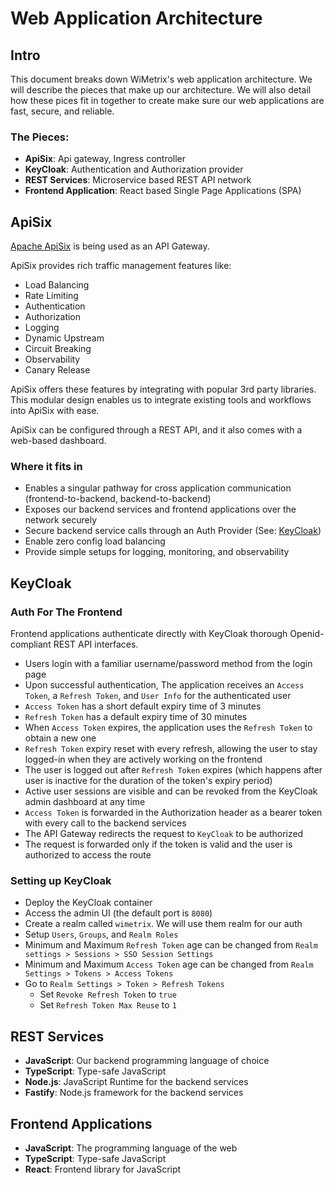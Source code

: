 # Web Application Architecture

## Intro

This document breaks down WiMetrix's web application architecture. We will describe the pieces that make up our architecture. We will also detail how these pices fit in together to create make sure our web applications are fast, secure, and reliable.

### The Pieces:

- **ApiSix**: Api gateway, Ingress controller
- **KeyCloak**: Authentication and Authorization provider
- **REST Services**: Microservice based REST API network
- **Frontend Application**: React based Single Page Applications (SPA)

## ApiSix

[Apache ApiSix](https://apisix.apache.org/) is being used as an API Gateway.

ApiSix provides rich traffic management features like:

- Load Balancing
- Rate Limiting
- Authentication
- Authorization
- Logging
- Dynamic Upstream
- Circuit Breaking
- Observability
- Canary Release

ApiSix offers these features by integrating with popular 3rd party libraries. This modular design enables us to integrate existing tools and workflows into ApiSix with ease.

ApiSix can be configured through a REST API, and it also comes with a web-based dashboard.

### Where it fits in

- Enables a singular pathway for cross application communication (frontend-to-backend, backend-to-backend)
- Exposes our backend services and frontend applications over the network securely
- Secure backend service calls through an Auth Provider (See: [KeyCloak](#keycloak))
- Enable zero config load balancing
- Provide simple setups for logging, monitoring, and observability

## KeyCloak

### Auth For The Frontend

Frontend applications authenticate directly with KeyCloak thorough Openid-compliant REST API interfaces.

- Users login with a familiar username/password method from the login page
- Upon successful authentication, The application receives an `Access Token`, a `Refresh Token`, and `User Info` for the authenticated user
- `Access Token` has a short default expiry time of 3 minutes
- `Refresh Token` has a default expiry time of 30 minutes
- When `Access Token` expires, the application uses the `Refresh Token` to obtain a new one
- `Refresh Token` expiry reset with every refresh, allowing the user to stay logged-in when they are actively working on the frontend
- The user is logged out after `Refresh Token` expires (which happens after user is inactive for the duration of the token's expiry period)
- Active user sessions are visible and can be revoked from the KeyCloak admin dashboard at any time
- `Access Token` is forwarded in the Authorization header as a bearer token with every call to the backend services
- The API Gateway redirects the request to `KeyCloak` to be authorized
- The request is forwarded only if the token is valid and the user is authorized to access the route

### Setting up KeyCloak

- Deploy the KeyCloak container
- Access the admin UI (the default port is `8080`)
- Create a realm called `wimetrix`. We will use them realm for our auth
- Setup `Users`, `Groups`, and `Realm Roles`
- Minimum and Maximum `Refresh Token` age can be changed from `Realm settings > Sessions > SSO Session Settings`
- Minimum and Maximum `Access Token` age can be changed from `Realm Settings > Tokens > Access Tokens`
- Go to `Realm Settings > Token > Refresh Tokens`
  - Set `Revoke Refresh Token` to `true`
  - Set `Refresh Token Max Reuse` to `1`

## REST Services

- **JavaScript**: Our backend programming language of choice
- **TypeScript**: Type-safe JavaScript
- **Node.js**: JavaScript Runtime for the backend services
- **Fastify**: Node.js framework for the backend services

## Frontend Applications

- **JavaScript**: The programming language of the web
- **TypeScript**: Type-safe JavaScript
- **React**: Frontend library for JavaScript
